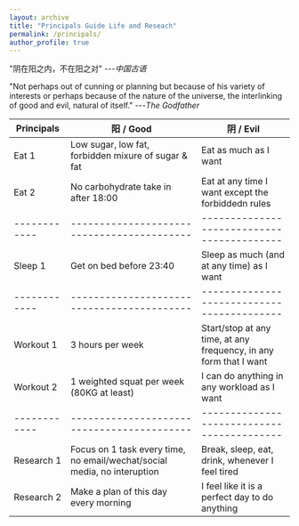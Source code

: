 ```yaml
---
layout: archive
title: "Principals Guide Life and Reseach"
permalink: /principals/
author_profile: true
---
```


"阴在阳之内，不在阳之对" ---<cite>中国古语</cite>

"Not perhaps out of cunning or planning but because of his variety of interests or perhaps because of the nature of the universe, the interlinking of good and evil, natural of itself." ---<cite>The Godfather</cite>


| Principals | 阳 / Good | 阴 / Evil |
|------------|------------------------------------------|------------------------------------------|
| Eat 1   | Low sugar, low fat, forbidden mixure of sugar & fat   | Eat as much as I want   |
| Eat 2   | No carbohydrate take in after 18:00   | Eat at any time I want except the forbiddedn rules   |
|------------|------------------------------------------|------------------------------------------|
| Sleep 1   | Get on bed before 23:40 |  Sleep as much (and at any time) as I want |
|------------|------------------------------------------|------------------------------------------|
| Workout 1   | 3 hours per week |  Start/stop at any time, at any frequency, in any form that I want  |
| Workout 2   | 1 weighted squat per week (80KG at least)   | I can do anything in any workload as I want |
|------------|------------------------------------------|------------------------------------------|
| Research 1   | Focus on 1 task every time, no email/wechat/social media, no interuption | Break, sleep, eat, drink, whenever I feel tired   |
| Research 2   | Make a plan of this day every morning  | I feel like it is a perfect day to do anything |

